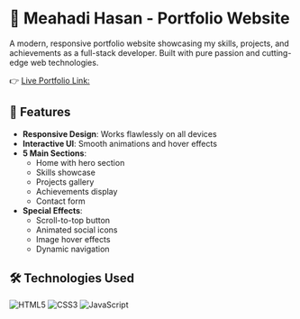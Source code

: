 # 🌟 Meahadi Hasan - Portfolio Website

A modern, responsive portfolio website showcasing my skills, projects, and achievements as a full-stack developer. Built with pure passion and cutting-edge web technologies.

👉 [Live Portfolio Link:](https://meahadi-hasan.netlify.app)

## 🚀 Features

- **Responsive Design**: Works flawlessly on all devices
- **Interactive UI**: Smooth animations and hover effects
- **5 Main Sections**:
  - Home with hero section
  - Skills showcase
  - Projects gallery
  - Achievements display
  - Contact form
- **Special Effects**:
  - Scroll-to-top button
  - Animated social icons
  - Image hover effects
  - Dynamic navigation

## 🛠️ Technologies Used

![HTML5](https://img.shields.io/badge/-HTML5-E34F26?style=flat&logo=html5&logoColor=white)
![CSS3](https://img.shields.io/badge/-CSS3-1572B6?style=flat&logo=css3)
![JavaScript](https://img.shields.io/badge/-JavaScript-F7DF1E?style=flat&logo=javascript&logoColor=black)

